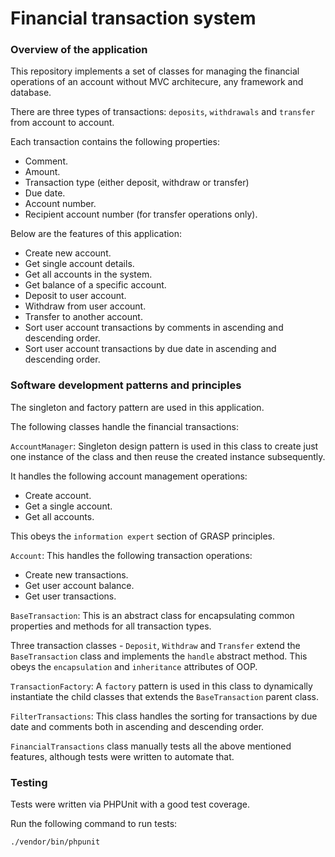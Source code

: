 # Financial transaction system

### Overview of the application

This repository implements a set of classes for managing the financial operations of an account without MVC architecure,
any
framework and database.

There are three types of transactions: `deposits`, `withdrawals` and `transfer` from account to account.

Each transaction contains the following properties:

- Comment.
- Amount.
- Transaction type (either deposit, withdraw or transfer)
- Due date.
- Account number.
- Recipient account number (for transfer operations only).

Below are the features of this application:

- Create new account.
- Get single account details.
- Get all accounts in the system.
- Get balance of a specific account.
- Deposit to user account.
- Withdraw from user account.
- Transfer to another account.
- Sort user account transactions by comments in ascending and descending order.
- Sort user account transactions by due date in ascending and descending order.

### Software development patterns and principles

The singleton and factory pattern are used in this application.

The following classes handle the financial transactions:

`AccountManager`: Singleton design pattern is used in this class to create just one instance of the class and
then reuse the created instance subsequently.

It handles the following account management operations:

- Create account.
- Get a single account.
- Get all accounts.

This obeys the `information expert` section of GRASP principles.

`Account`: This handles the following transaction operations:

- Create new transactions.
- Get user account balance.
- Get user transactions.

`BaseTransaction`: This is an abstract class for encapsulating common properties and methods for all
transaction types.

Three transaction classes - `Deposit`, `Withdraw` and `Transfer` extend the `BaseTransaction` class and implements
the `handle` abstract method.
This obeys the `encapsulation` and `inheritance` attributes of OOP.

`TransactionFactory`: A `factory` pattern is used in this class to dynamically instantiate the child classes
that extends the `BaseTransaction` parent class.

`FilterTransactions`: This class handles the sorting for transactions by due date and comments both in ascending and
descending order.

`FinancialTransactions` class manually tests all the above mentioned features, although tests were written to automate
that.

### Testing

Tests were written via PHPUnit with a good test coverage.

Run the following command to run tests:

```shell
./vendor/bin/phpunit
```


